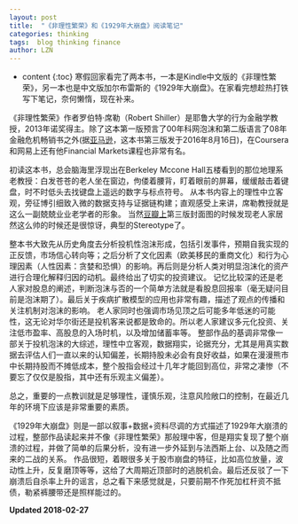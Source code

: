 ```yaml
---
layout: post
title:  "《非理性繁荣》和《1929年大崩盘》阅读笔记"
categories: thinking
tags:  blog thinking finance 
author: LZN
---
```


* content
{:toc}
寒假回家看完了两本书，一本是Kindle中文版的《非理性繁荣》，另一本也是中文版加尔布雷斯的《1929年大崩盘》。在家看完想趁热打铁写下笔记，奈何懒惰，现在补来。

《非理性繁荣》作者罗伯特·席勒（Robert Shiller）是耶鲁大学的行为金融学教授，2013年诺奖得主。除了这本第一版预言了00年科网泡沫和第二版语言了08年金融危机畅销书之外(据[亚马逊](https://www.amazon.com/Irrational-Exuberance-Revised-Expanded-Third/dp/0691173125/ref=sr_1_1?ie=UTF8&qid=1519524992&sr=8-1&keywords=irrational+exuberance+by+robert+shiller)，这本书第三版发于2016年8月16日)，在Coursera和网易上还有他Financial Markets课程也非常有名。

初读这本书，总会脑海里浮现出在Berkeley Mccone Hall五楼看到的那位地理系老教授：白发苍苍的老人坐在窗边，佝偻着腰背，盯着眼前的屏幕，缓缓敲击着键盘，时不时低头去找键盘上遥远的数字与标点符号。
从本书内容上的理性中立客观，旁征博引细致入微的数据支持与证据链构建；直观感受上来讲，席勒教授就是这么一副兢兢业业老学者的形象。
当然[豆瓣上](https://book.douban.com/subject/26803982/)第三版封面图的时候发现老人家居然这么帅的时候还是很惊讶，典型的Stereotype了。

整本书大致先从历史角度去分析投机性泡沫形成，包括引发事件，预期自我实现的正反馈，市场信心转向等；之后分析了文化因素（欧美移民的重商文化）和行为心理因素（人性因素：贪婪和恐惧）的影响。再后则是分析人类对明显泡沫化的资产进行合理化解释归因的动机。最终给出了切实的投资建议。
记忆比较深的还是老人家对股息的阐述，判断泡沫与否的一个简单方法就是看股息回报率（毫无疑问目前是泡沫期了）。最后关于疾病扩散模型的应用也非常有趣，描述了观点的传播和关注机制对泡沫的影响。
老人家同时也强调市场见顶之后可能多年低迷的可能性，这无论对华尔街还是投机客来说都是致命的。所以老人家建议多元化投资、关注低市盈率、高股息的入场时机，以及增加储蓄率等。
整部作品的基调非常像一部关于投机泡沫的大综述，理性中立客观，数据翔实，论据充分，尤其是用真实数据去评估人们一直以来的认知偏差，长期持股未必会有良好收益，如果在漫漫熊市中长期持股而不摊低成本，整个股指会经过十几年才能回到高位，非常之凄惨（不要忘了仅仅是股指，其中还有乐观主义偏差）。

总之，重要的一点教训就是足够理性，谨慎乐观，注意风险敞口的控制，在最近几年的环境下应该是非常重要的素质。

《1929年大崩盘》则是一部以叙事+数据+资料尽调的方式描述了1929年大崩溃的过程，整部作品读起来并不像《非理性繁荣》那般理中客，但是翔实复现了整个崩溃的过程，并做了简单的后果分析，没有进一步外延到与法西斯上台、以及随之而来的二战的关系。
作品很短，着眼很多关于股市崩盘的特征，比如高位放量，波动性上升，反复磨顶等等，这给了大周期近顶部时的逃脱机会。最后还反驳了一下崩溃后自杀率上升的谣言，总之看下来感觉就是，只要前期不作死加杠杆资不抵债，勒紧裤腰带还是照样能过的。


**Updated 2018-02-27**
